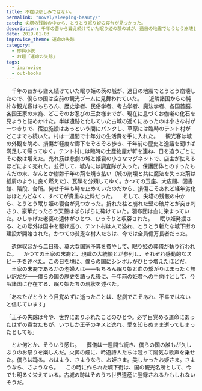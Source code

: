 ```yaml
---
title: 不在は悲しみではない。
permalink: "novel/sleeping-beauty/"
catch: 尖塔の残骸の中から、とうとう眠り姫の寝台が見つかった。
description: 千年の昔から聳え続けていた眠り姫の茨の城が、過日の地震でとうとう崩壊したので、僕らの国は空前の観光ブームに見舞われていた。近隣諸国からの純朴な観光客はもちろん、歴史学者、民俗学者、考古学者、魔法学者、各国首脳、各国王家の末裔、どこぞのお忍びの王女様までが、現在に息づくお伽噺の化石を見ようと詰めかけた。
date: 2019-01-03
improvise_theme: 運命の失踪
category:
  - 即興小説
  - お題「運命の失踪」
tags:
  - improvise
  - out-books
---
```


　千年の昔から聳え続けていた眠り姫の茨の城が、過日の地震でとうとう崩壊したので、僕らの国は空前の観光ブームに見舞われていた。
　近隣諸国からの純朴な観光客はもちろん、歴史学者、民俗学者、考古学者、魔法学者、各国首脳、各国王家の末裔、どこぞのお忍びの王女様までが、現在に息づくお伽噺の化石を見ようと詰めかけた。半ば遺跡と化していた古城の近くにあったのは小さな村が一つきりで、宿泊施設はあっという間にパンクし、草原には臨時のテント村がどこまでも続いた。村は一週間で十年分の生活費を手に入れた。
　観光客は城の外観を眺め、損傷が軽度な廊下をぞろぞろ歩き、千年前の歴史と逸話を聞けば満足して帰ってゆく。テント村には臨時の土産物屋が軒を連ね、日を追うごとにその数は増えた。売れ筋は悲劇の城と姫君の小さなマグネットで、店主が怯えるほどによく売れた。並行して、城内には調査隊が入った。保護団体とのすったもんだの末、なんとか樹齢千年の荊を焼き払い（城の崩壊と共に魔法を失った荊は紙屑のように良く燃えた）、瓦礫を分類してゆく。かつての玉座、大広間、図書館、階段、台所。何せ千年も時を止めていたのだから、損傷こそあれど経年劣化はほとんどなく、すべてが貴重な史料だった。
　そして、尖塔の残骸の中から、とうとう眠り姫の寝台が見つかった。折れた柱と崩れた壁の破片とが突き刺さり、豪華だったろう天蓋はばらばらに砕けていた。羽布団は血に染まっていた。ひしゃげた老婆の遺体がひとつ、ひっそりと収容された。
　眠り姫発掘さる、との号外は国中を駆け巡り、テント村は人で溢れ、とうとう新たな城下街の建設が開始された。かつての貧乏な村人たちは、今では全員億万長者だった。
    
　遺体収容から二日後、莫大な国家予算を費やして、眠り姫の葬儀が執り行われた。
　かつての王家の末裔と、現職の大統領とが参列し、それぞれ感動的なスピーチを述べた。この日を境に、僕らの国にシンボルがひとつ増えたほどだ。
　王家の末裔であるかの老婦人は――もちろん眠り姫と血の繋がりはまったく無い訳だが――僕らの国の歴史を語った後に、千年前の姫君への手向けとして、今も諸国に存在する、眠り姫たちの現状を述べた。

「あなたがとうとう目覚めずに逝ったことは、悲劇でこそあれ、不幸ではないと信じています」

「王子の失踪は今や、世界にありふれたことのひとつ。必ず目覚める運命にあったはずの貴女たちが、いつしか王子のキスと逸れ、愛を知らぬまま逝ってしまったとしても」

　とか何とか、そういう感じ。
　葬儀は一週間も続き、僕らの国の誰もが久しぶりのお祭りを楽しんだ。火葬の煙に、吟遊詩人たちは競って陽気な歌声を乗せた。僕らは踊る。おはよう、さようなら、お姫さま。美しかったお姫さま。さようなら、さようなら。
　この時に作られた城下街は、国の観光名所として、今でも明るく栄えている。古城の跡はそのうち世界遺産に登録されるかもしれないそうだ。